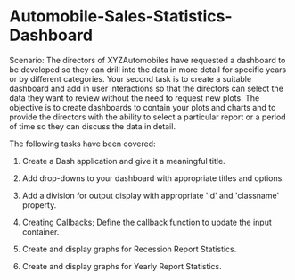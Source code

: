 # Automobile-Sales-Statistics-Dashboard

Scenario:
The directors of XYZAutomobiles have requested a dashboard to be developed so they can drill into the data in more detail for specific years or by different categories. Your second task is to create a suitable dashboard and add in user interactions so that the directors can select the data they want to review without the need to request new plots.
The objective is to create dashboards to contain your plots and charts and to provide the directors with the ability to select a particular report or a period of time so they can discuss the data in detail.

The following tasks have been covered: 

1. Create a Dash application and give it a meaningful title. 

2. Add drop-downs to your dashboard with appropriate titles and options. 

3. Add a division for output display with appropriate 'id' and 'classname' property. 

4. Creating Callbacks; Define the callback function to update the input container.

5. Create and display graphs for Recession Report Statistics.

6. Create and display graphs for Yearly Report Statistics.
